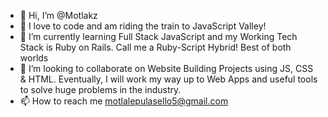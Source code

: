- 👋 Hi, I’m @Motlakz
- 👀 I love to code and am riding the train to JavaScript Valley!
- 🌱 I’m currently learning Full Stack JavaScript and my Working Tech Stack is Ruby on Rails. Call me a Ruby-Script Hybrid! Best of both worlds
- 💞️ I’m looking to collaborate on Website Building Projects using JS, CSS & HTML. Eventually, I will work my way up to Web Apps and useful tools to solve huge problems in the industry.
- 📫 How to reach me motlalepulasello5@gmail.com
